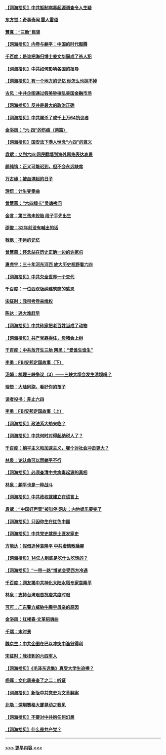 #### [【网海拾贝】中共抵制病毒起源调查令人生疑](../pages/nsc993/n13017785.md?t=06130851) 
#### [东方觉：奇事奇闻 雷人雷语](../pages/nsc993/n13017577.md?t=06130851) 
#### [慧真：“三胎”民谣](../pages/nsc993/n13017394.md?t=06130851) 
#### [【网海拾贝】内卷与躺平：中国的时代图腾](../pages/nsc993/n13016128.md?t=06130851) 
#### [千百度：是谁把海归博士姜文华逼成了杀人犯](../pages/nsc993/n13015218.md?t=06130851) 
#### [【网海拾贝】中共如何影响各国的报导](../pages/nsc993/n13012599.md?t=06130851) 
#### [【网海拾贝】有一个地方的记忆 你怎么也抹不掉](../pages/nsc993/n13009802.md?t=06130851) 
#### [古风：中共企图通过假美钞搞乱美国金融市场](../pages/nsc993/n13009626.md?t=06130851) 
#### [【网海拾贝】反共是最大的政治正确](../pages/nsc993/n13007051.md?t=06130851) 
#### [【网海拾贝】中共屠杀了成千上万64抗议者](../pages/nsc993/n13002713.md?t=06130851) 
#### [金浴凤：“六·四”的伤痕（两篇）](../pages/nsc993/n13001719.md?t=06130851) 
#### [【网海拾贝】国安法下港人悼念“六四”的意义](../pages/nsc993/n13001039.md?t=06130851) 
#### [袁斌：又到六四 网民翻墙到海外网络表达哀思](../pages/nsc993/n13000995.md?t=06130851) 
#### [颜纯钩：正义可能迟到，但不会永远缺席](../pages/nsc993/n13000920.md?t=06130851) 
#### [万古缘：被血漂起的日子](../pages/nsc993/n13000914.md?t=06130851) 
#### [理悟：计生变奏曲](../pages/nsc993/n13000414.md?t=06130851) 
#### [曾慧燕：“六四绿卡”灵魂拷问](../pages/nsc993/n13000277.md?t=06130851) 
#### [金言：第三孩未投胎 段子手先出生](../pages/nsc993/n13000215.md?t=06130851) 
#### [邵俊：32年前没有喊出的话](../pages/nsc993/n13000181.md?t=06130851) 
#### [戟枫：不远的记忆](../pages/nsc993/n13000121.md?t=06130851) 
#### [曾慧燕：怀念站在历史正确一边的许家屯](../pages/nsc993/n13000073.md?t=06130851) 
#### [惠虎宇：三十年河东河西 放大历史视野看六四](../pages/nsc993/n13000018.md?t=06130851) 
#### [【网海拾贝】中共欠全世界一个交代](../pages/nsc993/n12998706.md?t=06130851) 
#### [千百度：一位西双版纳建筑商的感恩](../pages/nsc993/n12998487.md?t=06130851) 
#### [宋征时：我带考卷来维权](../pages/nsc993/n12994088.md?t=06130851) 
#### [陈达：逃大难赶早](../pages/nsc993/n12993569.md?t=06130851) 
#### [【网海拾贝】中共砖家把老百姓当成了动物](../pages/nsc993/n12993483.md?t=06130851) 
#### [【网海拾贝】共产党靠得住，母猪会上树](../pages/nsc993/n12990730.md?t=06130851) 
#### [千百度：中共放开生三胎 网民：“爱谁生谁生”](../pages/nsc993/n12990644.md?t=06130851) 
#### [李勇：FBI安邦定国故事（下）](../pages/nsc993/n12987854.md?t=06130851) 
#### [汤姆：梳理三峡争议（3）——三峡大坝会发生溃坝吗？](../pages/nsc993/n12989806.md?t=06130851) 
#### [理悟：大陆同胞，看好你的孩子](../pages/nsc993/n12989778.md?t=06130851) 
#### [读者投书：非止六四](../pages/nsc993/n12989673.md?t=06130851) 
#### [李勇：FBI安邦定国故事（上）](../pages/nsc993/n12987749.md?t=06130851) 
#### [【网海拾贝】政法系大劫来临？](../pages/nsc993/n12987596.md?t=06130851) 
#### [【网海拾贝】中共何时对得起纳税人了？](../pages/nsc993/n12985578.md?t=06130851) 
#### [千百度：躺平主义和加速主义，哪个对社会冲击更大？](../pages/nsc993/n12985512.md?t=06130851) 
#### [林泉：论认命可以而躺平不行](../pages/nsc993/n12985505.md?t=06130851) 
#### [【网海拾贝】必须查清中共病毒起源的真相](../pages/nsc993/n12984276.md?t=06130851) 
#### [林泉：躺平也是一种战斗](../pages/nsc993/n12984194.md?t=06130851) 
#### [【网海拾贝】中共政权就建立在谎言上](../pages/nsc993/n12981880.md?t=06130851) 
#### [袁斌：“中国好声音”被叫停 网友：内地娱乐要完了](../pages/nsc993/n12981826.md?t=06130851) 
#### [【网海拾贝】只因你生在红色中国](../pages/nsc993/n12979096.md?t=06130851) 
#### [【网海拾贝】中共党史就是土匪发家史](../pages/nsc993/n12976478.md?t=06130851) 
#### [方能达：假借追悼袁隆平 中共虚情散臊腥](../pages/nsc993/n12976396.md?t=06130851) 
#### [【网海拾贝】14亿人到底是吃什么吃饱的？](../pages/nsc993/n12974125.md?t=06130851) 
#### [【网海拾贝】“一带一路”博览会受西方冷遇](../pages/nsc993/n12971787.md?t=06130851) 
#### [千百度：网友揭中共神化大陆水稻专家袁隆平](../pages/nsc993/n12971733.md?t=06130851) 
#### [林泉：支持台湾艰苦抗疫共度时艰](../pages/nsc993/n12971350.md?t=06130851) 
#### [可可：广东警方威胁牛腾宇母亲的原因](../pages/nsc993/n12971100.md?t=06130851) 
#### [金浴凤：红楼春·文革招魂曲](../pages/nsc993/n12970354.md?t=06130851) 
#### [千瑞：末时景](../pages/nsc993/n12970337.md?t=06130851) 
#### [魏京生：中共企图在巴以冲突中渔翁得利](../pages/nsc993/n12970286.md?t=06130851) 
#### [宋征时：我找到的六四军人](../pages/nsc993/n12970213.md?t=06130851) 
#### [【网海拾贝】《毛泽东选集》真受大学生追捧？](../pages/nsc993/n12968779.md?t=06130851) 
#### [杨晖：文化局来查了之二：听证](../pages/nsc993/n12966528.md?t=06130851) 
#### [【网海拾贝】新版中共党史为文革翻案](../pages/nsc993/n12967526.md?t=06130851) 
#### [北隐：深圳赛格大厦晃动之我见](../pages/nsc993/n12967393.md?t=06130851) 
#### [【网海拾贝】不要对中共抱任何幻想](../pages/nsc993/n12965222.md?t=06130851) 
#### [【网海拾贝】什么是共产党？](../pages/nsc993/n12962781.md?t=06130851) 

----
#### [ >>> 更早内容 <<< ](../indexes/nsc993-earlier.md)
